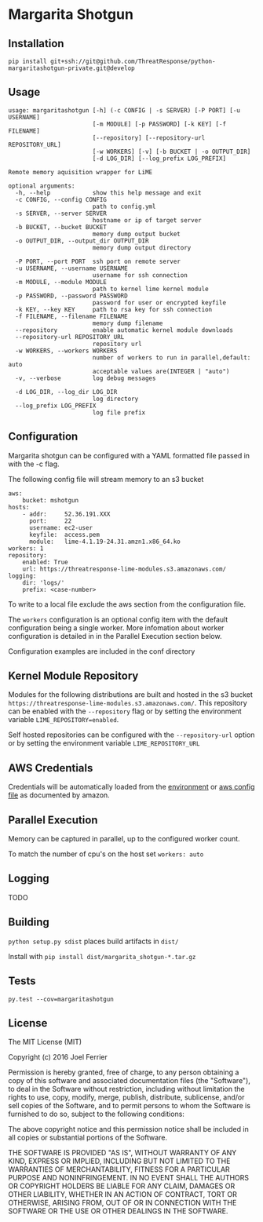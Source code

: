 # Margarita Shotgun

## Installation

`pip install git+ssh://git@github.com/ThreatResponse/python-margaritashotgun-private.git@develop`

## Usage

```
usage: margaritashotgun [-h] (-c CONFIG | -s SERVER) [-P PORT] [-u USERNAME]
                        [-m MODULE] [-p PASSWORD] [-k KEY] [-f FILENAME]
                        [--repository] [--repository-url REPOSITORY_URL]
                        [-w WORKERS] [-v] [-b BUCKET | -o OUTPUT_DIR]
                        [-d LOG_DIR] [--log_prefix LOG_PREFIX]

Remote memory aquisition wrapper for LiME

optional arguments:
  -h, --help            show this help message and exit
  -c CONFIG, --config CONFIG
                        path to config.yml
  -s SERVER, --server SERVER
                        hostname or ip of target server
  -b BUCKET, --bucket BUCKET
                        memory dump output bucket
  -o OUTPUT_DIR, --output_dir OUTPUT_DIR
                        memory dump output directory

  -P PORT, --port PORT  ssh port on remote server
  -u USERNAME, --username USERNAME
                        username for ssh connection
  -m MODULE, --module MODULE
                        path to kernel lime kernel module
  -p PASSWORD, --password PASSWORD
                        password for user or encrypted keyfile
  -k KEY, --key KEY     path to rsa key for ssh connection
  -f FILENAME, --filename FILENAME
                        memory dump filename
  --repository          enable automatic kernel module downloads
  --repository-url REPOSITORY_URL
                        repository url
  -w WORKERS, --workers WORKERS
                        number of workers to run in parallel,default: auto
                        acceptable values are(INTEGER | "auto")
  -v, --verbose         log debug messages

  -d LOG_DIR, --log_dir LOG_DIR
                        log directory
  --log_prefix LOG_PREFIX
                        log file prefix
```

## Configuration

Margarita shotgun can be configured with a YAML formatted file passed in with the -c flag.  
  
The following config file will stream memory to an s3 bucket  

    aws:
        bucket: mshotgun
    hosts:
        - addr:     52.36.191.XXX
          port:     22
          username: ec2-user
          keyfile:  access.pem
          module:   lime-4.1.19-24.31.amzn1.x86_64.ko
    workers: 1
    repository:
        enabled: True
        url: https://threatresponse-lime-modules.s3.amazonaws.com/
    logging:
        dir: 'logs/'
        prefix: <case-number>

To write to a local file exclude the aws section from the configuration file.  
  
The `workers` configuration is an optional config item with the default configuration being a single worker.  More infomation about worker configuration is detailed in in the Parallel Execution section below.  
  
Configuration examples are included in the conf directory  

## Kernel Module Repository

Modules for the following distributions are built and hosted in the s3 bucket `https://threatresponse-lime-modules.s3.amazonaws.com/`.  This repository can be enabled with the `--repository` flag or by setting the environment variable `LIME_REPOSITORY=enabled`.  

Self hosted repositories can be configured with the `--repository-url` option or by setting the environment variable `LIME_REPOSITORY_URL`

##  AWS Credentials

Credentials will be automatically loaded from the [environment](https://docs.aws.amazon.com/cli/latest/userguide/cli-chap-getting-started.html#cli-config-files) or [aws config file](https://docs.aws.amazon.com/cli/latest/userguide/cli-chap-getting-started.html#cli-environment) as documented by amazon.

## Parallel Execution

Memory can be captured in parallel, up to the configured worker count.  

To match the number of cpu's on the host set `workers: auto`

## Logging

TODO  

## Building

`python setup.py sdist` places build artifacts in `dist/`  

Install with `pip install dist/margarita_shotgun-*.tar.gz`  

## Tests

    py.test --cov=margaritashotgun

## License

The MIT License (MIT)

Copyright (c) 2016 Joel Ferrier

Permission is hereby granted, free of charge, to any person obtaining a copy
of this software and associated documentation files (the "Software"), to deal
in the Software without restriction, including without limitation the rights
to use, copy, modify, merge, publish, distribute, sublicense, and/or sell
copies of the Software, and to permit persons to whom the Software is
furnished to do so, subject to the following conditions:

The above copyright notice and this permission notice shall be included in all
copies or substantial portions of the Software.

THE SOFTWARE IS PROVIDED "AS IS", WITHOUT WARRANTY OF ANY KIND, EXPRESS OR
IMPLIED, INCLUDING BUT NOT LIMITED TO THE WARRANTIES OF MERCHANTABILITY,
FITNESS FOR A PARTICULAR PURPOSE AND NONINFRINGEMENT. IN NO EVENT SHALL THE
AUTHORS OR COPYRIGHT HOLDERS BE LIABLE FOR ANY CLAIM, DAMAGES OR OTHER
LIABILITY, WHETHER IN AN ACTION OF CONTRACT, TORT OR OTHERWISE, ARISING FROM,
OUT OF OR IN CONNECTION WITH THE SOFTWARE OR THE USE OR OTHER DEALINGS IN THE
SOFTWARE.
